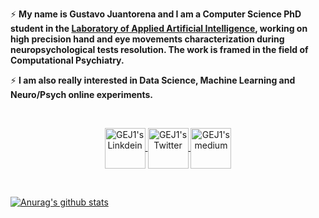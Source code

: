 <p align="center">
 
⚡ **My name is Gustavo Juantorena and I am a Computer Science PhD student in the [Laboratory of Applied Artificial Intelligence](http://liaa.dc.uba.ar/), working on high precision hand and eye movements characterization during neuropsychological tests resolution. The work is framed in the field of Computational Psychiatry.**

⚡ **I am also really interested in Data Science, Machine Learning and Neuro/Psych online experiments.**

&nbsp;

</p>
<p align="center">
<a href="https://www.linkedin.com/in/gustavo-juantorena-1674b2a4/" target="_blank">
  <img align="center" alt="GEJ1's Linkdein" width="65px" src="https://cdn.jsdelivr.net/npm/simple-icons@v3/icons/linkedin.svg" />
</a>
<a href="https://twitter.com/GJuantorena" target="_blank">
  <img align="center" alt="GEJ1's Twitter" width="65px" src="https://cdn.jsdelivr.net/npm/simple-icons@v3/icons/twitter.svg" />
</a> 
<a href="https://medium.com/@gjuantorena" target="_blank">
  <img align="center" alt="GEJ1's medium" width="65px" src="https://cdn.jsdelivr.net/npm/simple-icons@3.12.1/icons/medium.svg" />
</a>
</p>
&nbsp;

[![Anurag's github stats](https://github-readme-stats.vercel.app/api?username=GEJ1&)](https://github.com/anuraghazra/github-readme-stats)
</center>




<!--
**GEJ1/GEJ1** is a ✨ _special_ ✨ repository because its `README.md` (this file) appears on your GitHub profile.

Here are some ideas to get you started:

- 🔭 I’m currently working on ...
- 🌱 I’m currently learning ...
- 👯 I’m looking to collaborate on ...
- 🤔 I’m looking for help with ...
- 💬 Ask me about ...
- 📫 How to reach me: ...
- 😄 Pronouns: ...
- ⚡ Fun fact: ...
-->
